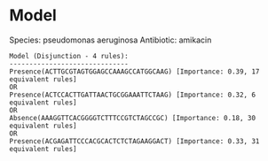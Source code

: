 
# Model

Species: pseudomonas aeruginosa
Antibiotic: amikacin

```
Model (Disjunction - 4 rules):
------------------------------
Presence(ACTTGCGTAGTGGAGCCAAAGCCATGGCAAG) [Importance: 0.39, 17 equivalent rules]
OR
Presence(ACTCCACTTGATTAACTGCGGAAATTCTAAG) [Importance: 0.32, 6 equivalent rules]
OR
Absence(AAAGGTTCACGGGGTCTTTCCGTCTAGCCGC) [Importance: 0.18, 30 equivalent rules]
OR
Presence(ACGAGATTCCCACGCACTCTCTAGAAGGACT) [Importance: 0.33, 31 equivalent rules]

```

